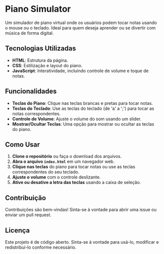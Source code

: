 # Piano Simulator

Um simulador de piano virtual onde os usuários podem tocar notas usando o mouse ou o teclado. Ideal para quem deseja aprender ou se divertir com música de forma digital.

## Tecnologias Utilizadas

- **HTML**: Estrutura da página.
- **CSS**: Estilização e layout do piano.
- **JavaScript**: Interatividade, incluindo controle de volume e toque de notas.

## Funcionalidades

- **Teclas do Piano**: Clique nas teclas brancas e pretas para tocar notas.
- **Teclas do Teclado**: Use as teclas do teclado (de 'a' a ';') para tocar as notas correspondentes.
- **Controle de Volume**: Ajuste o volume do som usando um slider.
- **Mostrar/Ocultar Teclas**: Uma opção para mostrar ou ocultar as teclas do piano.

## Como Usar

1. **Clone o repositório** ou faça o download dos arquivos.
2. **Abra o arquivo `index.html`** em um navegador web.
3. **Clique nas teclas** do piano para tocar notas ou use as teclas correspondentes do seu teclado.
4. **Ajuste o volume** com o controle deslizante.
5. **Ative ou desative a letra das teclas** usando a caixa de seleção.

## Contribuição

Contribuições são bem-vindas! Sinta-se à vontade para abrir uma issue ou enviar um pull request.

## Licença

Este projeto é de código aberto. Sinta-se à vontade para usá-lo, modificar e redistribuí-lo conforme necessário.

